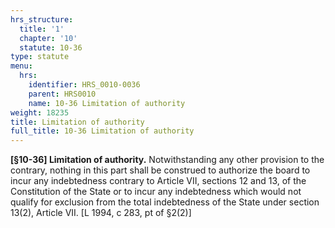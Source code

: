 ```yaml
---
hrs_structure:
  title: '1'
  chapter: '10'
  statute: 10-36
type: statute
menu:
  hrs:
    identifier: HRS_0010-0036
    parent: HRS0010
    name: 10-36 Limitation of authority
weight: 18235
title: Limitation of authority
full_title: 10-36 Limitation of authority
---
```

**[§10-36] Limitation of authority.** Notwithstanding any other provision to the contrary, nothing in this part shall be construed to authorize the board to incur any indebtedness contrary to Article VII, sections 12 and 13, of the Constitution of the State or to incur any indebtedness which would not qualify for exclusion from the total indebtedness of the State under section 13(2), Article VII. [L 1994, c 283, pt of §2(2)]